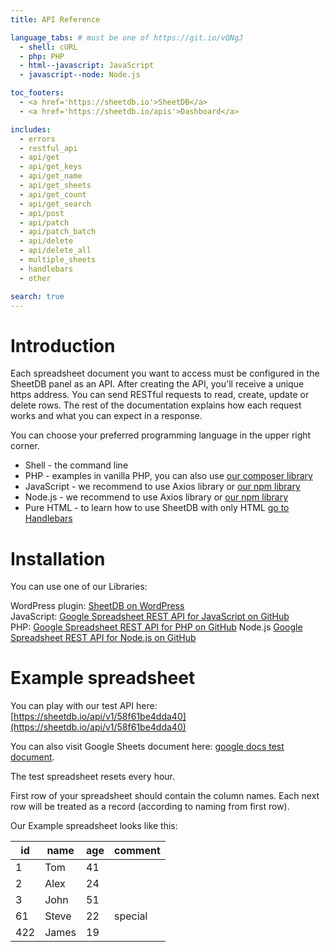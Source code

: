 ```yaml
---
title: API Reference

language_tabs: # must be one of https://git.io/vQNgJ
  - shell: cURL
  - php: PHP
  - html--javascript: JavaScript
  - javascript--node: Node.js

toc_footers:
  - <a href='https://sheetdb.io'>SheetDB</a>
  - <a href='https://sheetdb.io/apis'>Dashboard</a>

includes:
  - errors
  - restful_api
  - api/get
  - api/get_keys
  - api/get_name
  - api/get_sheets
  - api/get_count
  - api/get_search
  - api/post
  - api/patch
  - api/patch_batch
  - api/delete
  - api/delete_all
  - multiple_sheets
  - handlebars
  - other

search: true
---
```


# Introduction

Each spreadsheet document you want to access must be configured in the SheetDB panel as an API. After creating the API, you'll receive a unique https address. You can send RESTful requests to read, create, update or delete rows. The rest of the documentation explains how each request works and what you can expect in a response.

You can choose your preferred programming language in the upper right corner.

* Shell - the command line
* PHP - examples in vanilla PHP, you can also use [our composer library](https://github.com/sheetdb/sheetdb-php)
* JavaScript - we recommend to use Axios library or [our npm library](https://github.com/sheetdb/sheetdb-js)
* Node.js - we recommend to use Axios library or [our npm library](https://github.com/sheetdb/sheetdb-node)
* Pure HTML - to learn how to use SheetDB with only HTML <a href="#handlebars-installation">go to Handlebars</a>

# Installation

You can use one of our Libraries:

WordPress plugin: [SheetDB on WordPress](https://wordpress.org/plugins/sheetdb/)<br />
JavaScript: [Google Spreadsheet REST API for JavaScript on GitHub](https://github.com/sheetdb/sheetdb-js)<br />
PHP: [Google Spreadsheet REST API for PHP on GitHub](https://github.com/sheetdb/sheetdb-php)
Node.js [Google Spreadsheet REST API for Node.js on GitHub](https://github.com/sheetdb/sheetdb-node)

# Example spreadsheet

You can play with our test API here: [https://sheetdb.io/api/v1/58f61be4dda40](https://sheetdb.io/api/v1/58f61be4dda40)

You can also visit Google Sheets document here: [google docs test document](https://docs.google.com/spreadsheets/d/1mrsgBk4IAdSs8Ask5H1z3bWYDlPTKplDIU_FzyktrGk/edit).

<aside class="notice">The test spreadsheet resets every hour.</aside>

First row of your spreadsheet should contain the column names. Each next row will be treated as a record (according to naming from first row).

Our Example spreadsheet looks like this:

| id | name | age | comment |
|---|---|---|---|
| 1 | Tom | 41 |  |
| 2 | Alex | 24 |  |
| 3 | John | 51 |  |
| 61 | Steve | 22 | special |
| 422 | James | 19 |  |
